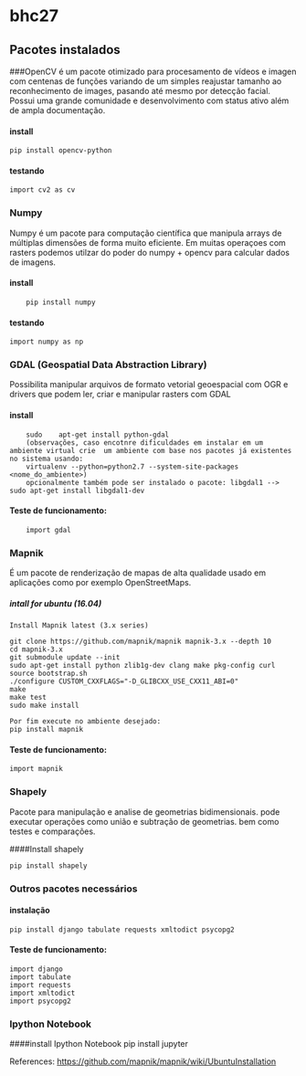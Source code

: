# bhc27

## Pacotes instalados
###OpenCV
é um pacote otimizado para procesamento de vídeos e imagen com centenas de funções variando de um simples reajustar tamanho ao reconhecimento de images, pasando até mesmo por detecção facial. Possui uma grande comunidade e desenvolvimento com status ativo além de ampla documentação.

#### install
    pip install opencv-python
#### testando
    import cv2 as cv


### Numpy
Numpy é um pacote para computação científica que manipula arrays de múltiplas dimensões de forma muito eficiente. Em muitas operaçoes com rasters podemos utilzar do poder do numpy + opencv para calcular dados de imagens.
#### install 
        pip install numpy
#### testando
    import numpy as np
    
    
### GDAL	(Geospatial	Data	Abstraction	Library)

Possibilita manipular arquivos de formato vetorial geoespacial com OGR e drivers que podem ler, criar e manipular rasters com GDAL
#### install
        sudo	apt-get	install	python-gdal
        (observações, caso encotnre dificuldades em instalar em um ambiente virtual crie  um ambiente com base nos pacotes já existentes no sistema usando:  
        virtualenv --python=python2.7 --system-site-packages <nome_do_ambiente>)
        opcionalmente também pode ser instalado o pacote: libgdal1 --> sudo apt-get install libgdal1-dev
#### Teste de funcionamento:
        import gdal

### Mapnik

É um pacote de renderização de mapas de alta qualidade usado em aplicações como por exemplo OpenStreetMaps.

##### intall for ubuntu (16.04)

    Install Mapnik latest (3.x series)

    git clone https://github.com/mapnik/mapnik mapnik-3.x --depth 10
    cd mapnik-3.x
    git submodule update --init
    sudo apt-get install python zlib1g-dev clang make pkg-config curl
    source bootstrap.sh
    ./configure CUSTOM_CXXFLAGS="-D_GLIBCXX_USE_CXX11_ABI=0"
    make
    make test
    sudo make install
    
    Por fim execute no ambiente desejado: 
    pip install mapnik

#### Teste de funcionamento:
    import mapnik

### Shapely
Pacote para manipulação e analise de geometrias bidimensionais. pode executar operações como união e subtração de geometrias. bem como testes e comparações.

####Install shapely
    
    pip install shapely

### Outros pacotes necessários

#### instalação
    pip install django tabulate requests xmltodict psycopg2

#### Teste de funcionamento:
    import django
    import tabulate
    import requests
    import xmltodict
    import psycopg2

### Ipython Notebook
####install Ipython Notebook
    pip install jupyter


References:
    https://github.com/mapnik/mapnik/wiki/UbuntuInstallation


